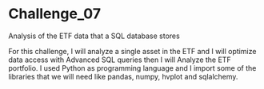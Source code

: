 # Challenge_07
Analysis of the ETF data that a SQL database stores


For this challenge, I will analyze a single asset in the ETF and I will optimize data access with Advanced SQL queries then I will Analyze the ETF portfolio.
I used Python as programming language and I import some of the libraries that we will need like pandas, numpy, hvplot and sqlalchemy.
